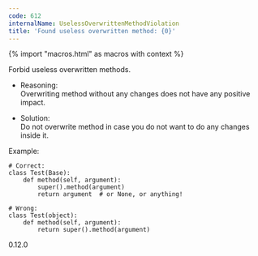```yaml
---
code: 612
internalName: UselessOverwrittenMethodViolation
title: 'Found useless overwritten method: {0}'
---
```


{% import "macros.html" as macros with context %}

Forbid useless overwritten methods.

  - Reasoning:  
    Overwriting method without any changes does not have any positive
    impact.

  - Solution:  
    Do not overwrite method in case you do not want to do any changes
    inside it.

Example:

    # Correct:
    class Test(Base):
        def method(self, argument):
            super().method(argument)
            return argument  # or None, or anything!
    
    # Wrong:
    class Test(object):
        def method(self, argument):
            return super().method(argument)

<div class="versionadded">

0.12.0

</div>